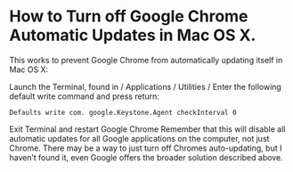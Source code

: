 # How to Turn off Google Chrome Automatic Updates in Mac OS X.
This works to prevent Google Chrome from automatically updating itself in Mac OS X:

Launch the Terminal, found in / Applications / Utilities /
Enter the following default write command and press return:

```shell
Defaults write com. google.Keystone.Agent checkInterval 0
``` 


Exit Terminal and restart Google Chrome
Remember that this will disable all automatic updates for all Google applications on the computer, not just Chrome. There may be a way to just turn off Chromes auto-updating, but I haven’t found it, even Google offers the broader solution described above.

